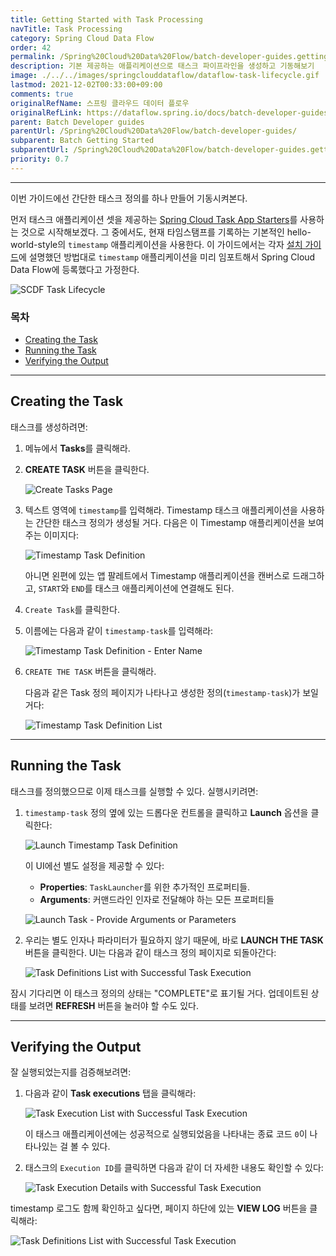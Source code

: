 ```yaml
---
title: Getting Started with Task Processing
navTitle: Task Processing
category: Spring Cloud Data Flow
order: 42
permalink: /Spring%20Cloud%20Data%20Flow/batch-developer-guides.getting-started.task-processing/
description: 기본 제공하는 애플리케이션으로 태스크 파이프라인을 생성하고 기동해보기
image: ./../../images/springclouddataflow/dataflow-task-lifecycle.gif
lastmod: 2021-12-02T00:33:00+09:00
comments: true
originalRefName: 스프링 클라우드 데이터 플로우
originalRefLink: https://dataflow.spring.io/docs/batch-developer-guides/getting-started/task/
parent: Batch Developer guides
parentUrl: /Spring%20Cloud%20Data%20Flow/batch-developer-guides/
subparent: Batch Getting Started
subparentUrl: /Spring%20Cloud%20Data%20Flow/batch-developer-guides.getting-started/
priority: 0.7
---
```


---

이번 가이드에선 간단한 태스크 정의를 하나 만들어 기동시켜본다.

먼저 태스크 애플리케이션 셋을 제공하는 [Spring Cloud Task App Starters](https://cloud.spring.io/spring-cloud-task-app-starters/)를 사용하는 것으로 시작해보겠다. 그 중에서도, 현재 타임스탬프를 기록하는 기본적인 hello-world-style의 `timestamp` 애플리케이션을 사용한다. 이 가이드에서는 각자 [설치 가이드](../installation)에 설명했던 방법대로 `timestamp` 애플리케이션을 미리 임포트해서 Spring Cloud Data Flow에 등록했다고 가정한다.

![SCDF Task Lifecycle](./../../images/springclouddataflow/dataflow-task-lifecycle.gif)

### 목차

- [Creating the Task](#creating-the-task)
- [Running the Task](#running-the-task)
- [Verifying the Output](#verifying-the-output)

---

## Creating the Task

태스크를 생성하려면:

1. 메뉴에서 **Tasks**를 클릭해라.

2. **CREATE TASK** 버튼을 클릭한다.

   ![Create Tasks Page](./../../images/springclouddataflow/dataflow-task-create-start.webp)

3. 텍스트 영역에 `timestamp`를 입력해라. Timestamp 태스크 애플리케이션을 사용하는 간단한 태스크 정의가 생성될 거다. 다음은 이 Timestamp 애플리케이션을 보여주는 이미지다:

   ![Timestamp Task Definition](./../../images/springclouddataflow/dataflow-task-create-timestamp-task-definition.webp)

   아니면 왼편에 있는 앱 팔레트에서 Timestamp 애플리케이션을 캔버스로 드래그하고,  `START`와 `END`를 태스크 애플리케이션에 연결해도 된다.

4. `Create Task`를 클릭한다.

5. 이름에는 다음과 같이 `timestamp-task`를 입력해라:

   ![Timestamp Task Definition - Enter Name](./../../images/springclouddataflow/dataflow-task-create-timestamp-task-definition-confirmation.webp)

6. `CREATE THE TASK` 버튼을 클릭해라.

   다음과 같은 Task 정의 페이지가 나타나고 생성한 정의(`timestamp-task`)가 보일 거다:

   ![Timestamp Task Definition List](./../../images/springclouddataflow/dataflow-task-definitions-list.webp)

---

## Running the Task

태스크를 정의했으므로 이제 태스크를 실행할 수 있다. 실행시키려면:

1. `timestamp-task` 정의 옆에 있는 드롭다운 컨트롤을 클릭하고 **Launch** 옵션을 클릭한다:

   ![Launch Timestamp Task Definition](./../../images/springclouddataflow/dataflow-task-definitions-click-launch-task.webp)

   이 UI에선 별도 설정을 제공할 수 있다:

   - **Properties**: `TaskLauncher`를 위한 추가적인 프로퍼티들.
   - **Arguments**: 커맨드라인 인자로 전달해야 하는 모든 프로퍼티들

   ![Launch Task - Provide Arguments or Parameters](./../../images/springclouddataflow/dataflow-task-definitions-click-launch-task-2.webp)

2. 우리는 별도 인자나 파라미터가 필요하지 않기 때문에, 바로 **LAUNCH THE TASK** 버튼을 클릭한다. UI는 다음과 같이 태스크 정의 페이지로 되돌아간다:

   ![Task Definitions List with Successful Task Execution](./../../images/springclouddataflow/dataflow-task-definitions-list-with-task-success.webp)

잠시 기다리면 이 태스크 정의의 상태는 "COMPLETE"로 표기될 거다. 업데이트된 상태를 보려면 **REFRESH** 버튼을 눌러야 할 수도 있다.

---

## Verifying the Output

잘 실행되었는지를 검증해보려면:

1. 다음과 같이 **Task executions** 탭을 클릭해라:

   ![Task Execution List with Successful Task Execution](./../../images/springclouddataflow/dataflow-task-execution-result-execution-tab.webp)

   이 태스크 애플리케이션에는 성공적으로 실행되었음을 나타내는 종료 코드 `0`이 나타나있는 걸 볼 수 있다.

2. 태스크의 `Execution ID`를 클릭하면 다음과 같이 더 자세한 내용도 확인할 수 있다:

   ![Task Execution Details with Successful Task Execution](./../../images/springclouddataflow/dataflow-task-execution-result-execution-details.webp)

timestamp 로그도 함께 확인하고 싶다면, 페이지 하단에 있는 **VIEW LOG** 버튼을 클릭해라:

![Task Definitions List with Successful Task Execution](./../../images/springclouddataflow/dataflow-task-execution-result.webp)